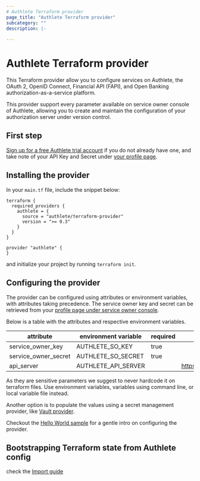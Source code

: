 ```yaml
---
# Authlete Terraform provider
page_title: "Authlete Terraform provider"
subcategory: ""
description: |-
  
---
```


# Authlete Terraform provider

This Terraform provider allow you to configure services on Authlete, the OAuth 2, OpenID Connect, Financial API (FAPI), and Open Banking authorization-as-a-service platform.

This provider support every parameter available on service owner console of Authlete, allowing you to create and maintain the configuration of your authorization server under version control.

## First step

[Sign up for a free Authlete trial account](https://so.authlete.com/accounts/signup) if you do not already have one, and take note of your API Key and Secret under [your profile page](https://so.authlete.com/profile?locale=en).


## Installing the provider

In your `main.tf` file, include the snippet below:

```hcl
terraform {
  required_providers {
    authlete = {
      source = "authlete/terraform-provider"
      version = ">= 0.3"
    }
  }
}

provider "authlete" {
}
```

and initialize your project by running `terraform init`.

## Configuring the provider

The provider can be configured using attributes or environment variables, with attributes taking precedence. The service owner key and secret can be retrieved from your [profile page under service owner console](https://so.authlete.com/services?locale=en).

Below is a table with the attributes and respective environment variables.

| attribute            | environment variable | required | default value            |
|----------------------|----------------------|----------|--------------------------|
| service_owner_key    | AUTHLETE_SO_KEY      | true     |                          |
| service_owner_secret | AUTHLETE_SO_SECRET   | true     |                          |
| api_server           | AUTHLETE_API_SERVER  |          | https://api.authlete.com |


As they are sensitive parameters we suggest to never hardcode it on terraform files. Use environment variables, variables using command line, or local variable file instead.

Another option is to populate the values using a secret management provider, like [Vault provider](https://registry.terraform.io/providers/hashicorp/vault/latest/docs).

Checkout the [Hello World sample](https://github.com/authlete/authlete-terraform-samples/tree/main/helloworld) for a gentle intro on configuring the provider.

## Bootstrapping Terraform state from Authlete config

check the [Import guide](guides/import)

